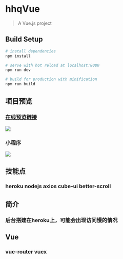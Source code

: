 # hhqVue

> A Vue.js project

## Build Setup

``` bash
# install dependencies
npm install

# serve with hot reload at localhost:8080
npm run dev

# build for production with minification
npm run build

```
## 项目预览
### [在线预览链接](https://blankshsh.herokuapp.com/hhq.html)

![](http://optmmw8fy.bkt.clouddn.com/hhq.png)

### 小程序

![](http://optmmw8fy.bkt.clouddn.com/hhqwx.jpg)


## 技能点
### heroku nodejs axios cube-ui better-scroll

## 简介
### 后台搭建在heroku上，可能会出现访问慢的情况

## Vue
### vue-router vuex